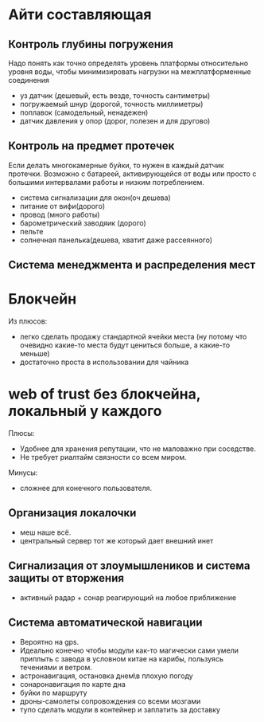 # Айти составляющая

## Контроль глубины погружения

Надо понять как точно определять уровень платформы относительно уровня воды, чтобы минимизировать нагрузки на межплатформенные соединения
* уз датчик (дешевый, есть везде, точность сантиметры)
* погружаемый шнур (дорогой, точность миллиметры)
* поплавок (самодельный, ненадежен) 
* датчик давления у опор (дорог, полезен и для другово)

## Контроль на предмет протечек

Если делать многокамерные буйки, то нужен в каждый датчик протечки.
Возможно с батареей, активирующейся от воды или просто с большими интервалами работы и низким потреблением.
* система сигнализации для окон(оч дешева)
* питание от вифи(дорого)
* провод (много работы)
* барометрический заводяик (дорого)
* пельте
* солнечная панелька(дешева, хватит даже рассеянного)

## Система менеджмента и распределения мест

# Блокчейн

Из плюсов:
* легко сделать продажу стандартной ячейки места (ну потому что очевидно какие-то места будут цениться больше, а какие-то меньше)
* достаточно проста в использовании для чайника

# web of trust без блокчейна, локальный у каждого

Плюсы:
* Удобнее для хранения репутации, что не маловажно при соседстве.
* Не требует риалтайм связности со всем миром.

Минусы:
* сложнее для конечного пользователя.

## Организация локалочки

* меш наше всё.
* центральный сервер тот же который дает внешний инет

## Сигнализация от злоумышлеников и система защиты от вторжения

* активный радар + сонар реагирующий на любое приближение

## Система автоматической навигации

* Вероятно на gps.
* Идеально конечно чтобы модули как-то магически сами умели приплыть с завода в условном китае на карибы, пользуясь течениями и ветром.
* астронавигация, остановка днем\в плохую погоду
* сонаронавигация по карте дна
* буйки по маршруту
* дроны-самолеты сопровождения со всеми мозгами
* тупо сделать модули в контейнер и заплатить за доставку
